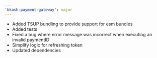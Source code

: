 ```yaml
---
'bkash-payment-gateway': major
---
```


- Added TSUP bundling to provide support for esm bundles
- Added tests
- Fixed a bug where error message was incorrect when executing an invalid paymentID
- Simplify logic for refreshing token
- Updated dependencies

